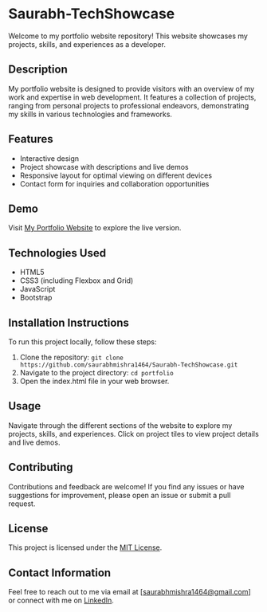 # Saurabh-TechShowcase

Welcome to my portfolio website repository! This website showcases my projects, skills, and experiences as a developer.

## Description

My portfolio website is designed to provide visitors with an overview of my work and expertise in web development. It features a collection of projects, ranging from personal projects to professional endeavors, demonstrating my skills in various technologies and frameworks.

## Features

- Interactive design
- Project showcase with descriptions and live demos
- Responsive layout for optimal viewing on different devices
- Contact form for inquiries and collaboration opportunities

## Demo

Visit [My Portfolio Website](https://www.example.com) to explore the live version.

## Technologies Used

- HTML5
- CSS3 (including Flexbox and Grid)
- JavaScript
- Bootstrap

## Installation Instructions

To run this project locally, follow these steps:

1. Clone the repository: `git clone https://github.com/saurabhmishra1464/Saurabh-TechShowcase.git`
2. Navigate to the project directory: `cd portfolio`
3. Open the index.html file in your web browser.

## Usage

Navigate through the different sections of the website to explore my projects, skills, and experiences. Click on project tiles to view project details and live demos.

## Contributing

Contributions and feedback are welcome! If you find any issues or have suggestions for improvement, please open an issue or submit a pull request.

## License

This project is licensed under the [MIT License](LICENSE).

## Contact Information

Feel free to reach out to me via email at [saurabhmishra1464@gmail.com] or connect with me on [LinkedIn](https://www.linkedin.com/in/saurabh-mishra-552716153/). 


